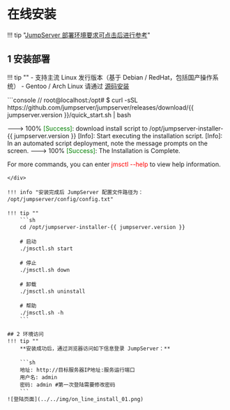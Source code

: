# 在线安装

!!! tip "[JumpServer 部署环境要求可点击后进行参考](../linux_stand-alone/requirements.md)"

## 1 安装部署
!!! tip ""
    - 支持主流 Linux 发行版本（基于 Debian / RedHat，包括国产操作系统）
    - Gentoo / Arch Linux 请通过 [源码安装](../build.md)
<div class="termy">
```console
// root@localhost:/opt#
$ curl -sSL https://github.com/jumpserver/jumpserver/releases/download/{{ jumpserver.version }}/quick_start.sh | bash

---> 100%
<span style="color: green;">[Success]</span>: download install script to /opt/jumpserver-installer-{{ jumpserver.version }}
[Info]: Start executing the installation script.
[Info]: In an automated script deployment, note the message prompts on the screen.
---> 100%
<span style="color: green;">[Success]</span>: The Installation is Complete.

For more commands, you can enter <span style="color: red;">jmsctl --help</span> to view help information.
```
</div>

!!! info "安装完成后 JumpServer 配置文件路径为： /opt/jumpserver/config/config.txt"

!!! tip ""
    ```sh
    cd /opt/jumpserver-installer-{{ jumpserver.version }}

    # 启动
    ./jmsctl.sh start

    # 停止
    ./jmsctl.sh down

    # 卸载
    ./jmsctl.sh uninstall

    # 帮助
    ./jmsctl.sh -h
    ```

## 2 环境访问
!!! tip ""
    **安装成功后，通过浏览器访问如下信息登录 JumpServer：**

    ```sh
    地址: http://目标服务器IP地址:服务运行端口
    用户名: admin
    密码: admin #第一次登陆需要修改密码
    ```
![登陆页面](../../img/on_line_install_01.png)